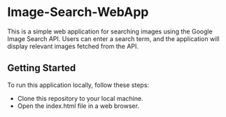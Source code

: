 # Image-Search-WebApp

This is a simple web application for searching images using the Google Image Search API. Users can enter a search term, and the application will display relevant images fetched from the API.

## Getting Started
To run this application locally, follow these steps:

* Clone this repository to your local machine.
* Open the index.html file in a web browser.
